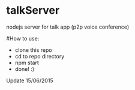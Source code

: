 # talkServer
nodejs server for talk app (p2p voice conference)

#How to use:
- clone this repo
- cd to repo directory
- npm start
- done! :)

Update 15/06/2015
